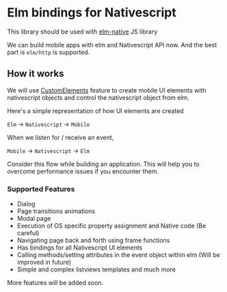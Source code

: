 # Elm bindings for Nativescript

This library should be used with [elm-native](https://github.com/hariroshan/elm-native-library) JS library

We can build mobile apps with elm and Nativescript API now. And the best part is `elm/http` is supported.

## How it works

We will use [CustomElements](https://guide.elm-lang.org/interop/custom_elements.html) feature to create mobile UI elements with nativescript objects and control the nativescript object from elm.

Here's a simple representation of how UI elements are created

`Elm` -> `Nativescript` -> `Mobile`

When we listen for / receive an event,

`Mobile` -> `Nativescript` -> `Elm`

Consider this flow while building an application. This will help you to overcome performance issues if you encounter them.

### Supported Features

- Dialog
- Page transitions animations
- Modal page
- Execution of OS specific property assignment and Native code (Be careful)
- Navigating page back and forth using frame functions
- Has bindings for all Nativescript UI elements
- Calling methods/setting attributes in the event object within elm (Will be improved in future)
- Simple and complex listviews templates and much more

More features will be added soon.
